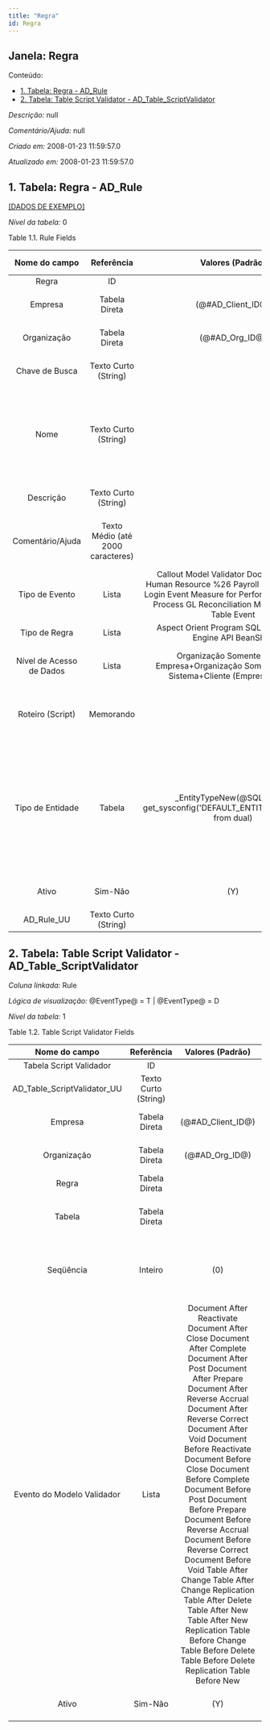```yaml
---
title: "Regra"
id: Regra
---
```

<div id="d194903e1" class="section chapter">

<div class="titlepage">

<div>

<div>

## Janela: Regra

</div>

</div>

</div>

<div class="toc">

<div class="toc-title">

Conteúdo:

</div>

  - <span class="section">[1. Tabela: Regra -
    AD\_Rule](#d194903e22)</span>
  - <span class="section">[2. Tabela: Table Script Validator -
    AD\_Table\_ScriptValidator](#d194903e265)</span>

</div>

<span class="emphasis">*Descrição:* </span> null

<span class="emphasis">*Comentário/Ajuda:* </span>null

<span class="emphasis"> *Criado em:* </span>2008-01-23 11:59:57.0

<span class="emphasis">*Atualizado em:* </span>2008-01-23 11:59:57.0

<div id="d194903e22" class="section section">

<div class="titlepage">

<div>

<div>

## 1. Tabela: Regra - AD\_Rule

</div>

</div>

</div>

[\[DADOS DE EXEMPLO\]](data/AD_Rule_data)

<span class="emphasis">*Nível da tabela:* </span>0

</div>

<div id="d194903e31" class="table">

<div class="table-title">

Table 1.1. Rule
Fields

</div>

<div class="table-contents">

|      Nome do campo       |            Referência             |                                                                                   Valores (Padrão)                                                                                   | Chave restritiva |                       Regra de validação                       |                            Descrição                             |                                                                                          Comentário/Ajuda                                                                                           |
| :----------------------: | :-------------------------------: | :----------------------------------------------------------------------------------------------------------------------------------------------------------------------------------: | :--------------: | :------------------------------------------------------------: | :--------------------------------------------------------------: | :-------------------------------------------------------------------------------------------------------------------------------------------------------------------------------------------------: |
|          Regra           |                ID                 |                                                                                                                                                                                      |                  |                                                                |                                                                  |                                                                                                                                                                                                     |
|         Empresa          |           Tabela Direta           |                                                                                 (@\#AD\_Client\_ID@)                                                                                 |                  |               AD\_Client.AD\_Client\_ID \< \> 0                |                (semelhante ao primeiro relatório)                |                                                                                         (ver o mesmo acima)                                                                                         |
|       Organização        |           Tabela Direta           |                                                                                  (@\#AD\_Org\_ID@)                                                                                   |                  |        (AD\_Org.IsSummary='N' OR AD\_Org.AD\_Org\_ID=0)        |                (semelhante ao primeiro relatório)                |                                                                                         (ver o mesmo acima)                                                                                         |
|      Chave de Busca      |       Texto Curto (String)        |                                                                                                                                                                                      |                  |                                                                |                (semelhante ao primeiro relatório)                |                                                                                         (ver o mesmo acima)                                                                                         |
|           Nome           |       Texto Curto (String)        |                                                                                                                                                                                      |                  |                                                                |              Alphanumeric identifier of the entity               |                            The name of an entity (record) is used as an default search option in addition to the search key. The name is up to 60 characters in length.                             |
|        Descrição         |       Texto Curto (String)        |                                                                                                                                                                                      |                  |                                                                |             Optional short description of the record             |                                                                             A description is limited to 255 characters.                                                                             |
|     Comentário/Ajuda     | Texto Médio (até 2000 caracteres) |                                                                                                                                                                                      |                  |                                                                |                         Comment or Hint                          |                                                             The Help field contains a hint, comment or help about the use of this item.                                                             |
|      Tipo de Evento      |               Lista               | Callout Model Validator Document Event Human Resource %26 Payroll Model Validator Login Event Measure for Performance Analysis Process GL Reconciliation Model Validator Table Event |                  |                                                                |                          Type of Event                           |                                                                                                                                                                                                     |
|      Tipo de Regra       |               Lista               |                                                              Aspect Orient Program SQL JSR 94 Rule Engine API BeanShell                                                              |                  |                                                                |                                                                  |                                                                                                                                                                                                     |
| Nível de Acesso de Dados |               Lista               |                                           Organização Somente Cliente Empresa+Organização Somente Sistema Sistema+Cliente (Empresa) Todos                                            |                  |                                                                |                      Access Level required                       |                                                                   Indicates the access level required for this record or process.                                                                   |
|     Roteiro (Script)     |             Memorando             |                                                                                                                                                                                      |                  |                                                                |         Dynamic Java Language Script to calculate result         |                                                                Use Java language constructs to define the result of the calculation                                                                 |
|     Tipo de Entidade     |              Tabela               |                                                 \_EntityTypeNew(@SQL=select get\_sysconfig('DEFAULT\_ENTITYTYPE','U',0,0) from dual)                                                 | entityt\_adrule  | <span class="emphasis">*ReadOnly Logic*</span>: @EntityType@=D | Dictionary Entity Type; Determines ownership and synchronization | The Entity Types "Dictionary", "iDempiere" and "Application" might be automatically synchronized and customizations deleted or overwritten. For customizations, copy the entity and select "User"\! |
|          Ativo           |              Sim-Não              |                                                                                         (Y)                                                                                          |                  |                                                                |                (semelhante ao primeiro relatório)                |                                                                                         (ver o mesmo acima)                                                                                         |
|       AD\_Rule\_UU       |       Texto Curto (String)        |                                                                                                                                                                                      |                  |                                                                |                                                                  |                                                                                                                                                                                                     |

</div>

</div>

  

<div id="d194903e265" class="section section">

<div class="titlepage">

<div>

<div>

## 2. Tabela: Table Script Validator - AD\_Table\_ScriptValidator

</div>

</div>

</div>

<span class="emphasis">*Coluna linkada:* </span> Rule

<span class="emphasis">*Lógica de visualização:*</span> @EventType@ = T
| @EventType@ = D

<span class="emphasis">*Nível da tabela:* </span>1

</div>

<div id="d194903e280" class="table">

<div class="table-title">

Table 1.2. Table Script Validator
Fields

</div>

<div class="table-contents">

|         Nome do campo          |      Referência      |                                                                                                                                                                                                                                                                                                     Valores (Padrão)                                                                                                                                                                                                                                                                                                      |        Chave restritiva         |                Regra de validação                |                       Descrição                       |                          Comentário/Ajuda                           |
| :----------------------------: | :------------------: | :-----------------------------------------------------------------------------------------------------------------------------------------------------------------------------------------------------------------------------------------------------------------------------------------------------------------------------------------------------------------------------------------------------------------------------------------------------------------------------------------------------------------------------------------------------------------------------------------------------------------------: | :-----------------------------: | :----------------------------------------------: | :---------------------------------------------------: | :-----------------------------------------------------------------: |
|    Tabela Script Validador     |          ID          |                                                                                                                                                                                                                                                                                                                                                                                                                                                                                                                                                                                                                           |                                 |                                                  |                                                       |                                                                     |
| AD\_Table\_ScriptValidator\_UU | Texto Curto (String) |                                                                                                                                                                                                                                                                                                                                                                                                                                                                                                                                                                                                                           |                                 |                                                  |                                                       |                                                                     |
|            Empresa             |    Tabela Direta     |                                                                                                                                                                                                                                                                                                   (@\#AD\_Client\_ID@)                                                                                                                                                                                                                                                                                                    |                                 |        AD\_Client.AD\_Client\_ID \< \> 0         |          (semelhante ao primeiro relatório)           |                         (ver o mesmo acima)                         |
|          Organização           |    Tabela Direta     |                                                                                                                                                                                                                                                                                                     (@\#AD\_Org\_ID@)                                                                                                                                                                                                                                                                                                     |                                 | (AD\_Org.IsSummary='N' OR AD\_Org.AD\_Org\_ID=0) |          (semelhante ao primeiro relatório)           |                         (ver o mesmo acima)                         |
|             Regra              |    Tabela Direta     |                                                                                                                                                                                                                                                                                                                                                                                                                                                                                                                                                                                                                           | adrule\_adtablescriptvalidator  |             EventType IN ('D', 'T')              |                                                       |                                                                     |
|             Tabela             |    Tabela Direta     |                                                                                                                                                                                                                                                                                                                                                                                                                                                                                                                                                                                                                           | adtable\_adtablescriptvalidator |                                                  |              Database Table information               | The Database Table provides the information of the table definition |
|           Seqüência            |       Inteiro        |                                                                                                                                                                                                                                                                                                            (0)                                                                                                                                                                                                                                                                                                            |                                 |                                                  | Method of ordering records; lowest number comes first |             The Sequence indicates the order of records             |
|   Evento do Modelo Validador   |        Lista         | Document After Reactivate Document After Close Document After Complete Document After Post Document After Prepare Document After Reverse Accrual Document After Reverse Correct Document After Void Document Before Reactivate Document Before Close Document Before Complete Document Before Post Document Before Prepare Document Before Reverse Accrual Document Before Reverse Correct Document Before Void Table After Change Table After Change Replication Table After Delete Table After New Table After New Replication Table Before Change Table Before Delete Table Before Delete Replication Table Before New |                                 |                                                  |                                                       |                                                                     |
|             Ativo              |       Sim-Não        |                                                                                                                                                                                                                                                                                                            (Y)                                                                                                                                                                                                                                                                                                            |                                 |                                                  |          (semelhante ao primeiro relatório)           |                         (ver o mesmo acima)                         |

</div>

</div>

  

</div>
